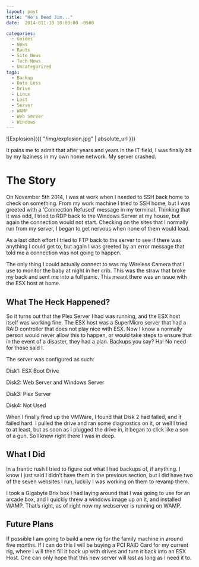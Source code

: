 ```yaml
---
layout: post
title: "He's Dead Jim..."
date:  2014-011-10 10:00:00 -0500

categories:
  - Guides
  - News
  - Rants
  - Site News
  - Tech News
  - Uncategorized
tags:
  - Backup
  - Data Loss
  - Drive
  - Linux
  - Lost
  - Server
  - WAMP
  - Web Server
  - Windows
---
```


![Explosion]({{ "/img/explosion.jpg" | absolute_url }})

It pains me to admit that after years and years in the IT field, I was finally bit by my laziness in my own home network. My server crashed.

# The Story

On November 5th 2014, I was at work when I needed to SSH back home to check on something. From my work machine I tried to SSH home, but I was greeted with a &#8216;Connection Refused&#8217; message in my terminal. Thinking that it was odd, I tried to RDP back to the Windows Server at my house, but again the connection would not start. Checking on the sites that I normally run from my server, I began to get nervous when none of them would load.

<!--more-->

As a last ditch effort I tried to FTP back to the server to see if there was anything I could get to, but again I was greeted by an error message that told me a connection was not going to happen.

The only thing I could actually connect to was my Wireless Camera that I use to monitor the baby at night in her crib. This was the straw that broke my back and sent me into a full panic. This meant there was an issue with the ESX host at home.

## What The Heck Happened?

So it turns out that the Plex Server I had was running, and the ESX host itself was working fine. The ESX host was a SuperMicro server that had a RAID controller that does not play nice with ESX. Now I know a normally person would never allow this to happen, or would take steps to ensure that in the event of a disaster, they had a plan. Backups you say? Ha! No need for those said I.

The server was configured as such:

Disk1: ESX Boot Drive
  
Disk2: Web Server and Windows Server
  
Disk3: Plex Server
  
Disk4: Not Used

When I finally fired up the VMWare, I found that Disk 2 had failed, and it failed hard. I pulled the drive and ran some diagnostics on it, or well I tried to at least, but as soon as I plugged the drive in, it began to click like a son of a gun. So I knew right there I was in deep.

## What I Did

In a frantic rush I tried to figure out what I had backups of, if anything. I know I just said I didn&#8217;t have them in the previous section, but I did have two of the seven websites I run, luckily I was working on them to revamp them.

I took a Gigabyte Brix box I had laying around that I was going to use for an arcade box, and I quickly threw a windows image up on it, and installed WAMP. That&#8217;s right, as of right now my webserver is running on WAMP.

## Future Plans

If possible I am going to build a new rig for the family machine in around five months. If I can do this I will be buying a PCI RAID Card for my current rig, where I will then fill it back up with drives and turn it back into an ESX Host. One can only hope that this new server will last as long as I need it to.